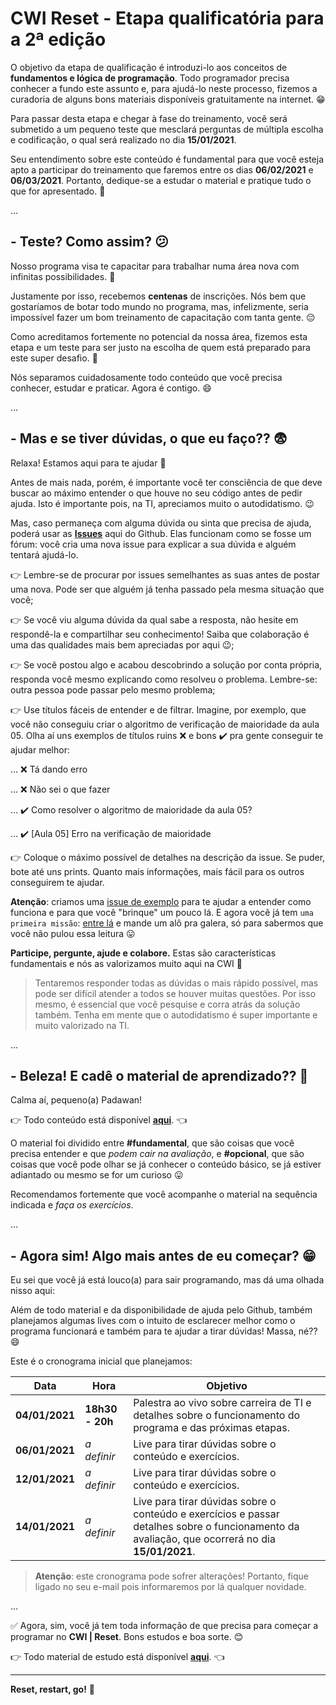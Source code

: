 # CWI Reset - Etapa qualificatória para a 2ª edição

O objetivo da etapa de qualificação é introduzi-lo aos conceitos de **fundamentos e lógica de programação**. Todo programador precisa conhecer a fundo este assunto e, para ajudá-lo neste processo, fizemos a curadoria de alguns bons materiais disponíveis gratuitamente na internet. :grin:

Para passar desta etapa e chegar à fase do treinamento, você será submetido a um pequeno teste que mesclará perguntas de múltipla escolha e codificação, o qual será realizado no dia **15/01/2021**.

Seu entendimento sobre este conteúdo é fundamental para que você esteja apto a participar do treinamento que faremos entre os dias **06/02/2021** e **06/03/2021**. Portanto, dedique-se a estudar o material e pratique tudo o que for apresentado. :muscle:

...

## - Teste? Como assim? :confused:

Nosso programa visa te capacitar para trabalhar numa área nova com infinitas possibilidades. :rocket:

Justamente por isso, recebemos **centenas** de inscrições. Nós bem que gostaríamos de botar todo mundo no programa, mas, infelizmente, seria impossível fazer um bom treinamento de capacitação com tanta gente. :pensive:

Como acreditamos fortemente no potencial da nossa área, fizemos esta etapa e um teste para ser justo na escolha de quem está preparado para este super desafio. :muscle:

Nós separamos cuidadosamente todo conteúdo que você precisa conhecer, estudar e praticar. Agora é contigo. :smile:

...

## - Mas e se tiver dúvidas, o que eu faço?? :fearful:

Relaxa! Estamos aqui para te ajudar :punch: 

Antes de mais nada, porém, é importante você ter consciência de que deve buscar ao máximo entender o que houve no seu código antes de pedir ajuda. Isto é importante pois, na TI, apreciamos muito o autodidatismo. :wink:

Mas, caso permaneça com alguma dúvida ou sinta que precisa de ajuda, poderá usar as **[Issues](https://github.com/cwi-reset/edicao-02-qualificatoria/issues)** aqui do Github. Elas funcionam como se fosse um fórum: você cria uma nova issue para explicar a sua dúvida e alguém tentará ajudá-lo.

:point_right: Lembre-se de procurar por issues semelhantes as suas antes de postar uma nova. Pode ser que alguém já tenha passado pela mesma situação que você;

:point_right: Se você viu alguma dúvida da qual sabe a resposta, não hesite em respondê-la e compartilhar seu conhecimento! Saiba que colaboração é uma das qualidades mais bem apreciadas por aqui :wink:;

:point_right: Se você postou algo e acabou descobrindo a solução por conta própria, responda você mesmo explicando como resolveu o problema. Lembre-se: outra pessoa pode passar pelo mesmo problema;

:point_right: Use títulos fáceis de entender e de filtrar. Imagine, por exemplo, que você não conseguiu criar o algoritmo de verificação de maioridade da aula 05. Olha aí uns exemplos de títulos ruins :x: e bons :heavy_check_mark: pra gente conseguir te ajudar melhor:

... :x: Tá dando erro

... :x: Não sei o que fazer

... :heavy_check_mark: Como resolver o algoritmo de maioridade da aula 05?

... :heavy_check_mark: [Aula 05] Erro na verificação de maioridade

:point_right: Coloque o máximo possível de detalhes na descrição da issue. Se puder, bote até uns prints. Quanto mais informações, mais fácil para os outros conseguirem te ajudar.

**Atenção**: criamos uma [issue de exemplo](https://github.com/cwi-reset/edicao-02-qualificatoria/issues/3) para te ajudar a entender como funciona e para que você "brinque" um pouco lá. E agora você já tem `uma primeira missão`: [entre lá](https://github.com/cwi-reset/edicao-02-qualificatoria/issues/3) e mande um alô pra galera, só para sabermos que você não pulou essa leitura :stuck_out_tongue:

**Participe, pergunte, ajude e colabore.** Estas são características fundamentais e nós as valorizamos muito aqui na CWI :metal:

> Tentaremos responder todas as dúvidas o mais rápido possível, mas pode ser difícil atender a todos se houver muitas questões. Por isso mesmo, é essencial que você pesquise e corra atrás da solução também. Tenha em mente que o autodidatismo é super importante e muito valorizado na TI.

...

## - Beleza! E cadê o material de aprendizado?? :thinking:

Calma aí, pequeno(a) Padawan!

:point_right: Todo conteúdo está disponível **[aqui](material.md)**. :point_left:

O material foi dividido entre **#fundamental**, que são coisas que você precisa entender e que _podem cair na avaliação_, e **#opcional**, que são coisas que você pode olhar se já conhecer o conteúdo básico, se já estiver adiantado ou mesmo se for um curioso :stuck_out_tongue: 

Recomendamos fortemente que você acompanhe o material na sequência indicada e _faça os exercícios_.

...

## - Agora sim! Algo mais antes de eu começar? :grin:

Eu sei que você já está louco(a) para sair programando, mas dá uma olhada nisso aqui:

Além de todo material e da disponibilidade de ajuda pelo Github, também planejamos algumas lives com o intuito de esclarecer melhor como o programa funcionará e também para te ajudar a tirar dúvidas! Massa, né?? :smile:

Este é o cronograma inicial que planejamos:

| Data | Hora | Objetivo |
| - | - | - |
| **04/01/2021** | **18h30 - 20h** | Palestra ao vivo sobre carreira de TI e detalhes sobre o funcionamento do programa e das próximas etapas. |
| **06/01/2021** | _a definir_ | Live para tirar dúvidas sobre o conteúdo e exercícios. |
| **12/01/2021** | _a definir_ | Live para tirar dúvidas sobre o conteúdo e exercícios. |
| **14/01/2021** | _a definir_ | Live para tirar dúvidas sobre o conteúdo e exercícios e passar detalhes sobre o funcionamento da avaliação, que ocorrerá no dia **15/01/2021**. |

> **Atenção**: este cronograma pode sofrer alterações! Portanto, fique ligado no seu e-mail pois informaremos por lá qualquer novidade.

...

:white_check_mark: Agora, sim, você já tem toda informação de que precisa para começar a programar no **CWI | Reset**. Bons estudos e boa sorte. :blush:

:point_right: Todo material de estudo está disponível **[aqui](material.md)**. :point_left:

---

**Reset, restart, go!** :rocket:
